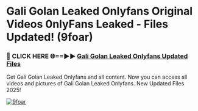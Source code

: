 # Gali Golan Leaked Onlyfans Original Videos 0nlyFans Leaked - Files Updated! (9foar)

<h3>🔴 CLICK HERE 🌐==►► <a href="https://tinyurl.com/x26r9saj" rel="nofollow">Gali Golan Leaked Onlyfans Updated Files</a></h3>

Get Gali Golan Leaked Onlyfans and all content. Now you can access all videos and pictures of Gali Golan Leaked Onlyfans. New Updated Files 2025!

[![9foar](https://i.imgur.com/LkgZPqh.gif)](https://tinyurl.com/x26r9saj)
